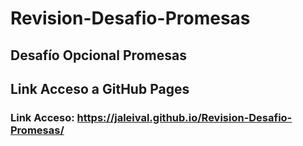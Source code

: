 # Revision-Desafio-Promesas
## Desafío Opcional Promesas
## Link Acceso a GitHub Pages
### Link Acceso: https://jaleival.github.io/Revision-Desafio-Promesas/